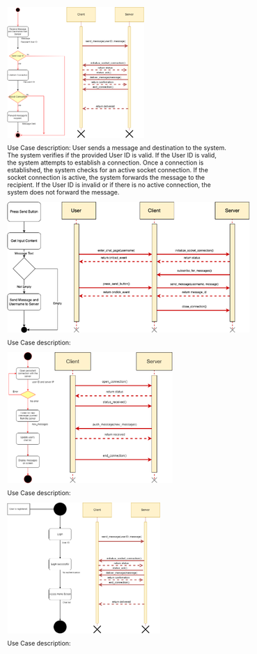 
<div style="display: flex;">
  <img src="figures/sendmsg_single_user_activity_diagram.png" style="height: 300px;">
  <img src="figures/sendmsg_single_user_sequnce_diagram.png" alt="Image 2" style="height: 300px;">
</div>


Use Case description:
  User sends a message and destination to the system. The system verifies if the provided User ID is valid. If the User ID is valid, the system attempts to establish a connection. Once a connection is established, the system checks for an active socket connection. If the socket connection is active, the system forwards the message to the recipient. If the User ID is invalid or if there is no active connection, the system does not forward the message.


<div style="display: flex;">
  <img src="figures/send-message-user-to-server-activity.png" style="height: 300px;">
  <img src="figures/send-message-user-to-server-sequence.png" alt="Image 2" style="height: 300px;">
</div>





Use Case description:


<div style="display: flex;">
  <img src="figures/receive-message-activity.png" style="height: 300px;">
  <img src="figures/receive-message-sequence.png" alt="Image 2" style="height: 300px;">
</div>



Use Case description:


<div style="display: flex;">
  <img src="figures/login-activity.png" style="height: 300px;">
  <img src="figures/sendmsg_single_user_sequnce_diagram.png" alt="Image 2" style="height: 300px;">
</div>


Use Case description:

